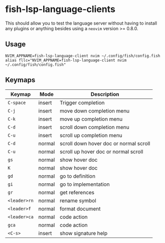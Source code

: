 # fish-lsp-language-clients

This should allow you to test the language server without having to install any
plugins or anything besides using a `neovim` version >= 0.8.0.

## Usage

```fish
NVIM_APPNAME=fish-lsp-language-client nvim ~/.config/fish/config.fish
alias fllc="NVIM_APPNAME=fish-lsp-language-client nvim ~/.config/fish/config.fish"
```

## Keymaps

| Keymap | Mode | Description |
|--------|-------------|-------------|
| `C-space` | insert  | Trigger completion |
| `C-j` | insert  | move down completion menu |
| `C-k` | insert  | move up completion menu |
| `C-d` | insert  | scroll down completion menu |
| `C-u` | insert  | scroll up completion menu |
| `C-d` | normal  | scroll down hover doc or normal scroll |
| `C-u` | normal  | scroll up hover doc or normal scroll |
| `gs` | normal  | show hover doc |
| `K` | normal  | show hover doc |
| `gd` | normal  | go to definition |
| `gi` | normal  | go to implementation |
| `gr` | normal  | get references |
| `<leader>rn` | normal  | rename symbol |
| `<leader>f` | normal  | format document |
| `<leader>ca` | normal  | code action |
| `gca` | normal  | code action |
| `<C-s>` | insert | show signature help |
